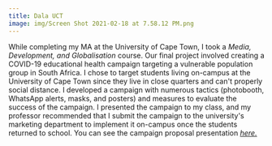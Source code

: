 ```yaml
---
title: Dala UCT 
image: img/Screen Shot 2021-02-18 at 7.58.12 PM.png
---
```


While completing my MA at the University of Cape Town, I took a *Media, Development, and Globalisation* course. Our final project involved creating a COVID-19 educational health campaign targeting a vulnerable population group in South Africa. I chose to target students living on-campus at the University of Cape Town since they live in close quarters and can't properly social distance. I developed a campaign with numerous tactics (photobooth, WhatsApp alerts, masks, and posters) and measures to evaluate the success of the campaign. I presented the campaign to my class, and my professor recommended that I submit the campaign to the university's marketing department to implement it on-campus once the students returned to school. You can see the campaign proposal presentation *<a href="documentsfolder1/Just Do It, UCT.pdf" target="_blank">here.</a>* 
